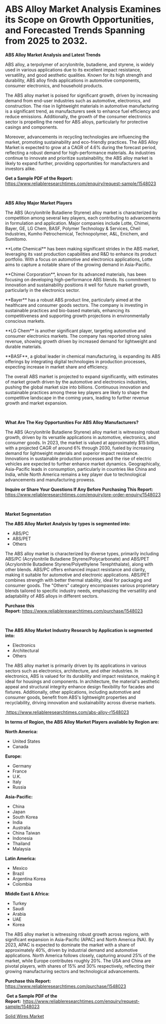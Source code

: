 <p><h1>ABS Alloy Market Analysis Examines its Scope on Growth Opportunities, and Forecasted Trends Spanning from 2025 to 2032.</h1></p><p><strong>ABS Alloy Market Analysis and Latest Trends</strong></p>
<p><p>ABS alloy, a terpolymer of acrylonitrile, butadiene, and styrene, is widely used in various applications due to its excellent impact resistance, versatility, and good aesthetic qualities. Known for its high strength and durability, ABS alloy finds applications in automotive components, consumer electronics, and household products.</p><p>The ABS alloy market is poised for significant growth, driven by increasing demand from end-user industries such as automotive, electronics, and construction. The rise in lightweight materials in automotive manufacturing is a significant trend, as manufacturers seek to enhance fuel efficiency and reduce emissions. Additionally, the growth of the consumer electronics sector is propelling the need for ABS alloys, particularly for protective casings and components.</p><p>Moreover, advancements in recycling technologies are influencing the market, promoting sustainability and eco-friendly practices. The ABS Alloy Market is expected to grow at a CAGR of 4.6% during the forecast period, reflecting a robust demand for high-performance materials. As industries continue to innovate and prioritize sustainability, the ABS alloy market is likely to expand further, providing opportunities for manufacturers and investors alike.</p></p>
<p><strong>Get a Sample PDF of the Report:&nbsp;</strong> <a href="https://www.reliableresearchtimes.com/enquiry/request-sample/1548023?utm_campaign=2779&utm_medium=2&utm_source=Github&utm_content=ia&utm_term=01042025&utm_id=abs-alloy">https://www.reliableresearchtimes.com/enquiry/request-sample/1548023</a></p>
<p>&nbsp;</p>
<p><strong>ABS Alloy Major Market Players</strong></p>
<p><p>The ABS (Acrylonitrile Butadiene Styrene) alloy market is characterized by competition among several key players, each contributing to advancements in formulation and application. Major companies include Lotte, Chimei, Bayer, GE, LG Chem, BASF, Polymer Technology & Services, Cheil Industries, Kumho Petrochemical, Technopolymer, A&L, Enichem, and Sumitomo.</p><p>**Lotte Chemical** has been making significant strides in the ABS market, leveraging its vast production capabilities and R&D to enhance its product portfolio. With a focus on automotive and electronics applications, Lotte aims to capture a notable share of the growing demand in Asia-Pacific.</p><p>**Chimei Corporation**, known for its advanced materials, has been focusing on developing high-performance ABS blends. Its commitment to innovation and sustainability positions it well for future market growth, particularly in the electronics sector.</p><p>**Bayer** has a robust ABS product line, particularly aimed at the healthcare and consumer goods sectors. The company is investing in sustainable practices and bio-based materials, enhancing its competitiveness and supporting growth projections in environmentally conscious markets.</p><p>**LG Chem** is another significant player, targeting automotive and consumer electronics markets. The company has reported strong sales revenue, showing growth driven by increased demand for lightweight and durable materials.</p><p>**BASF**, a global leader in chemical manufacturing, is expanding its ABS offerings by integrating digital technologies in production processes, expecting increase in market share and efficiency.</p><p>The overall ABS market is projected to expand significantly, with estimates of market growth driven by the automotive and electronics industries, pushing the global market size into billions. Continuous innovation and sustainable practices among these key players are likely to shape the competitive landscape in the coming years, leading to further revenue growth and market expansion.</p></p>
<p>&nbsp;</p>
<p><strong>What Are The Key Opportunities For ABS Alloy Manufacturers?</strong></p>
<p><p>The ABS (Acrylonitrile Butadiene Styrene) alloy market is witnessing robust growth, driven by its versatile applications in automotive, electronics, and consumer goods. In 2023, the market is valued at approximately $15 billion, with a projected CAGR of around 6% through 2030, fueled by increasing demand for lightweight materials and superior impact resistance. Innovations in sustainable production processes and the rise of electric vehicles are expected to further enhance market dynamics. Geographically, Asia-Pacific leads in consumption, particularly in countries like China and India, while North America remains a key player due to technological advancements and manufacturing prowess.</p></p>
<p><strong>Inquire or Share Your Questions If Any Before Purchasing This Report:</strong> <a href="https://www.reliableresearchtimes.com/enquiry/pre-order-enquiry/1548023?utm_campaign=2779&utm_medium=2&utm_source=Github&utm_content=ia&utm_term=01042025&utm_id=abs-alloy">https://www.reliableresearchtimes.com/enquiry/pre-order-enquiry/1548023</a></p>
<p>&nbsp;</p>
<p><strong>Market Segmentation</strong></p>
<p><strong>The ABS Alloy Market Analysis by types is segmented into:</strong></p>
<p><ul><li>ABS/PC</li><li>ABS/PET</li><li>Others</li></ul></p>
<p><p>The ABS alloy market is characterized by diverse types, primarily including ABS/PC (Acrylonitrile Butadiene Styrene/Polycarbonate) and ABS/PET (Acrylonitrile Butadiene Styrene/Polyethylene Terephthalate), along with other blends. ABS/PC offers enhanced impact resistance and clarity, making it suitable for automotive and electronic applications. ABS/PET combines strength with better thermal stability, ideal for packaging and consumer goods. The "Others" category encompasses various proprietary blends tailored to specific industry needs, emphasizing the versatility and adaptability of ABS alloys in different sectors.</p></p>
<p><strong>Purchase this Report:&nbsp;</strong><a href="https://www.reliableresearchtimes.com/purchase/1548023?utm_campaign=2779&utm_medium=2&utm_source=Github&utm_content=ia&utm_term=01042025&utm_id=abs-alloy">https://www.reliableresearchtimes.com/purchase/1548023</a></p>
<p>&nbsp;</p>
<p><strong>The ABS Alloy Market Industry Research by Application is segmented into:</strong></p>
<p><ul><li>Electronics</li><li>Architectural</li><li>Others</li></ul></p>
<p><p>The ABS alloy market is primarily driven by its applications in various sectors such as electronics, architecture, and other industries. In electronics, ABS is valued for its durability and impact resistance, making it ideal for housings and components. In architecture, the material's aesthetic appeal and structural integrity enhance design flexibility for facades and fixtures. Additionally, other applications, including automotive and consumer goods, benefit from ABS's lightweight properties and recyclability, driving innovation and sustainability across diverse markets.</p></p>
<p><a href="https://www.reliableresearchtimes.com/abs-alloy-r1548023?utm_campaign=2779&utm_medium=2&utm_source=Github&utm_content=ia&utm_term=01042025&utm_id=abs-alloy">&nbsp;https://www.reliableresearchtimes.com/abs-alloy-r1548023</a></p>
<p><strong>In terms of Region, the ABS Alloy Market Players available by Region are:</strong></p>
<p>
    <p> <strong> North America: </strong>
        <ul>
            <li>United States</li>
            <li>Canada</li>
        </ul>
        </p> 
    <p> <strong> Europe: </strong>
        <ul>
            <li>Germany</li>
            <li>France</li>
            <li>U.K.</li>
            <li>Italy</li>
            <li>Russia</li>
        </ul>
        </p> 
    <p> <strong> Asia-Pacific: </strong>
        <ul>
            <li>China</li>
            <li>Japan</li>
            <li>South Korea</li>
            <li>India</li>
            <li>Australia</li>
            <li>China Taiwan</li>
            <li>Indonesia</li>
            <li>Thailand</li>
            <li>Malaysia</li>
        </ul>
        </p> 
    <p> <strong> Latin America: </strong>
        <ul>
            <li>Mexico</li>
            <li>Brazil</li>
            <li>Argentina Korea</li>
            <li>Colombia</li>
        </ul>
        </p> 
    <p> <strong> Middle East & Africa: </strong>
        <ul>
            <li>Turkey</li>
            <li>Saudi</li>
            <li>Arabia</li>
            <li>UAE</li>
            <li>Korea</li>
        </ul>
    </p>
    </p>
<p><p>The ABS alloy market is witnessing robust growth across regions, with significant expansion in Asia-Pacific (APAC) and North America (NA). By 2023, APAC is expected to dominate the market with a share of approximately 40%, driven by industrial demand and automotive applications. North America follows closely, capturing around 25% of the market, while Europe contributes roughly 20%. The USA and China are pivotal players, with shares of 15% and 30% respectively, reflecting their growing manufacturing sectors and technological advancements.</p></p>
<p><strong>Purchase this Report: </strong><a href="https://www.reliableresearchtimes.com/purchase/1548023?utm_campaign=2779&utm_medium=2&utm_source=Github&utm_content=ia&utm_term=01042025&utm_id=abs-alloy">https://www.reliableresearchtimes.com/purchase/1548023</a></p>
<p>&nbsp;<strong>Get a Sample PDF of the Report:&nbsp;&nbsp;</strong><a href="https://www.reliableresearchtimes.com/enquiry/request-sample/1548023?utm_campaign=2779&utm_medium=2&utm_source=Github&utm_content=ia&utm_term=01042025&utm_id=abs-alloy">https://www.reliableresearchtimes.com/enquiry/request-sample/1548023</a></p>
<p><strong></strong></p>
<p><p><a href="https://github.com/yoshih12/Market-Research-Report-List-4/blob/main/solid-wires-market.md?utm_campaign=2779&utm_medium=2&utm_source=Github&utm_content=ia&utm_term=01042025&utm_id=abs-alloy">Solid Wires Market</a></p></p>